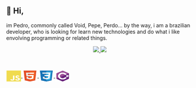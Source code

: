 ## 👋 Hi, 
im Pedro, commonly called Void, Pepe, Perdo... by the way, i am a brazilian developer, who is looking for learn new technologies and do what i like envolving programming or related things.

<div align="center"> 
<a href="https://github.com/VoidPep">
<img height="150em"  src="https://github-readme-stats.vercel.app/api?username=VoidPep&show_icons=true&theme=dracula&include_all_commits=true&count_private=true"/>
<img height="150em"  src="https://github-readme-stats.vercel.app/api/top-langs/?username=VoidPep&layout=compact&langs_count=7&theme=dracula"/>
</div>

  ##
 
<div style="display: inline_block"><br>
  <img align="center" alt="Js" height="30" width="40" src="https://raw.githubusercontent.com/devicons/devicon/master/icons/javascript/javascript-plain.svg">
  <img align="center" alt="HTML" height="30" width="40" src="https://raw.githubusercontent.com/devicons/devicon/master/icons/html5/html5-original.svg">
  <img align="center" alt="CSS" height="30" width="40" src="https://raw.githubusercontent.com/devicons/devicon/master/icons/css3/css3-original.svg">
  <img align="center" alt="Csharp" height="30" width="40" src="https://raw.githubusercontent.com/devicons/devicon/master/icons/csharp/csharp-original.svg">
</div>
